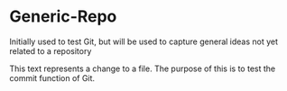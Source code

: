 # Generic-Repo
Initially used to test Git, but will be used to capture general ideas not yet related to a repository

This text represents a change to a file. The purpose of this is to test the commit function of Git.
